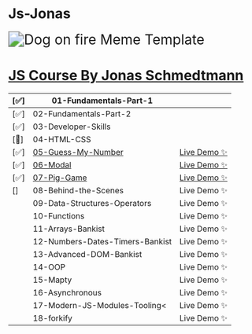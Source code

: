 # Js-Jonas

<img src="https://imgs.search.brave.com/gHceK8cO7yDDT12upF8M6J6SJfhSdpeIXWWCR2xM6Hc/rs:fit:860:0:0/g:ce/aHR0cHM6Ly9pLmlt/Z2ZsaXAuY29tLzQv/MWNnN3pjLmpwZw" alt="Dog on fire Meme Template" style="zoom:200%;" />

# [JS Course By Jonas Schmedtmann](https://www.udemy.com/course/the-complete-javascript-course/)

| [✅] | 01-Fundamentals-Part-1                                                                  |                                                        |
| ---- | --------------------------------------------------------------------------------------- | --------------------------------------------------------------------------------------- |
| [✅] | 02-Fundamentals-Part-2                                                                  |                                                        |
| [✅] | 03-Developer-Skills                                                                     |                                                              |
| [🛑] | 04-HTML-CSS                                                                             |                                                              |
| [✅] | [05-Guess-My-Number](https://github.com/ahmad-kashkoush/Js-Jonas/tree/main/05-Guess-My-Number) | [Live Demo ✨](https://ahmad-kashkoush.github.io/Js-Jonas/05-Guess-My-Number/) |
| [✅]  | [06-Modal](https://github.com/ahmad-kashkoush/Js-Jonas/tree/main/06-Modal)              | [Live Demo ✨](https://ahmad-kashkoush.github.io/Js-Jonas/06-Modal/) |
| [✅] | [07-Pig-Game](https://github.com/ahmad-kashkoush/Js-Jonas/tree/main/07-Pig-Game)        | [Live Demo ✨](https://ahmad-kashkoush.github.io/Js-Jonas/07-Pig-Game/) |
| [] | 08-Behind-the-Scenes                                                                    | Live Demo ✨                                                         |
|      | 09-Data-Structures-Operators                                                            | Live Demo ✨                                                 |
|      | 10-Functions                                                                            | Live Demo ✨                                                                 |
|      | 11-Arrays-Bankist                                                                       | Live Demo ✨                                                            |
|      | 12-Numbers-Dates-Timers-Bankist                                                         | Live Demo ✨                                              |
|      | 13-Advanced-DOM-Bankist                                                                 | Live Demo ✨                                                      |
|      | 14-OOP                                                                                  | Live Demo ✨                                                                       |
|      | 15-Mapty                                                                                | Live Demo ✨                                                                     |
|      | 16-Asynchronous                                                                         | Live Demo ✨                                                              |
|      | 17-Modern-JS-Modules-Tooling<                                                           | Live Demo ✨                                                |
|      | 18-forkify                                                                              | Live Demo ✨                                                                   |
